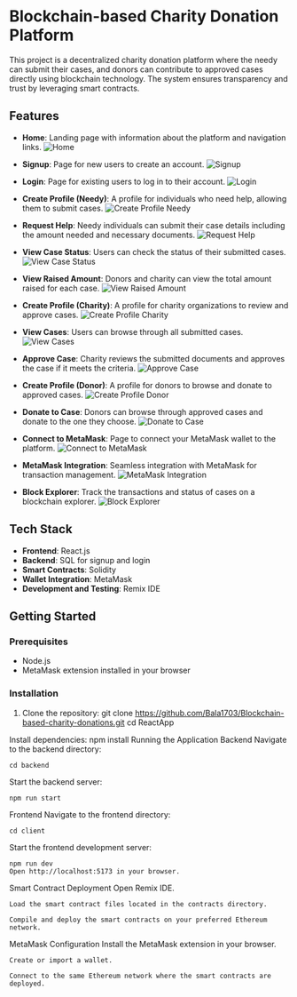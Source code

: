 # Blockchain-based Charity Donation Platform

This project is a decentralized charity donation platform where the needy can submit their cases, and donors can contribute to approved cases directly using blockchain technology. The system ensures transparency and trust by leveraging smart contracts.

## Features

- **Home**: Landing page with information about the platform and navigation links.
  ![Home](img_link_home)

- **Signup**: Page for new users to create an account.
  ![Signup](img_link_signup)

- **Login**: Page for existing users to log in to their account.
  ![Login](img_link_login)

- **Create Profile (Needy)**: A profile for individuals who need help, allowing them to submit cases.
  ![Create Profile Needy](img_link_create_profile_needy)

- **Request Help**: Needy individuals can submit their case details including the amount needed and necessary documents.
  ![Request Help](img_link_request_help)

- **View Case Status**: Users can check the status of their submitted cases.
  ![View Case Status](img_link_view_case_status)  

- **View Raised Amount**: Donors and charity can view the total amount raised for each case.
  ![View Raised Amount](img_link_view_raised_amount)  

- **Create Profile (Charity)**: A profile for charity organizations to review and approve cases.
  ![Create Profile Charity](img_link_create_profile_charity)

 - **View Cases**: Users can browse through all submitted cases.
  ![View Cases](img_link_view_cases)

 - **Approve Case**: Charity reviews the submitted documents and approves the case if it meets the criteria.
  ![Approve Case](img_link_approve_case)  

- **Create Profile (Donor)**: A profile for donors to browse and donate to approved cases.
  ![Create Profile Donor](img_link_create_profile_donor)

- **Donate to Case**: Donors can browse through approved cases and donate to the one they choose.
  ![Donate to Case](img_link_donate_to_case)

- **Connect to MetaMask**: Page to connect your MetaMask wallet to the platform.
  ![Connect to MetaMask](img_link_connect_to_metamask)

- **MetaMask Integration**: Seamless integration with MetaMask for transaction management.
  ![MetaMask Integration](img_link_metamask)

- **Block Explorer**: Track the transactions and status of cases on a blockchain explorer.
  ![Block Explorer](img_link_block_explorer)

## Tech Stack

- **Frontend**: React.js
- **Backend**: SQL for signup and login
- **Smart Contracts**: Solidity
- **Wallet Integration**: MetaMask
- **Development and Testing**: Remix IDE

## Getting Started

### Prerequisites

- Node.js
- MetaMask extension installed in your browser

### Installation

1. Clone the repository:
   git clone https://github.com/Bala1703/Blockchain-based-charity-donations.git
   cd ReactApp

Install dependencies:
    npm install
Running the Application
Backend
   Navigate to the backend directory:

    cd backend
Start the backend server:

    npm run start
Frontend
  Navigate to the frontend directory:

    cd client
Start the frontend development server:

    npm run dev
    Open http://localhost:5173 in your browser.

Smart Contract Deployment
    Open Remix IDE.

    Load the smart contract files located in the contracts directory.

    Compile and deploy the smart contracts on your preferred Ethereum network.


MetaMask Configuration
    Install the MetaMask extension in your browser.

    Create or import a wallet.

    Connect to the same Ethereum network where the smart contracts are deployed.